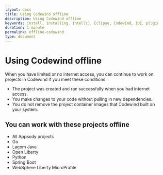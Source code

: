 ```yaml
---
layout: docs
title: Using Codewind offline
description: Using Codewind offline
keywords: install, installing, IntelliJ, Eclipse, Codewind, IDE, plugin, plug-in, settings, creating, project, projects, template, code change, edit, edits, application, removing
duration: 1 minute
permalink: offline-codewind
type: document
---
```


# Using Codewind offline
When you have limited or no internet access, you can continue to work on projects in Codewind if you meet these conditions:
- The project was created and ran successfully when you had internet access.
- You make changes to your code without pulling in new dependencies.
- You do not remove the project container images that Codewind built on your system.

## You can work with these projects offline
- All Appsody projects
- Go
- Lagom Java
- Open Liberty
- Python
- Spring Boot
- WebSphere Liberty MicroProfile
